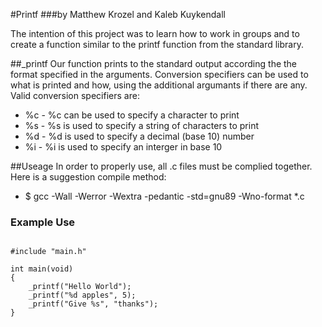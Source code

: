 #Printf
###by Matthew Krozel and Kaleb Kuykendall


The intention of this project was to learn how to work in groups and to create a function similar to the printf function from the standard library.

##_printf
Our function prints to the standard output according the the format specified in the arguments.
Conversion specifiers can be used to what is printed and how, using the additional argumants if there are any.
Valid conversion specifiers are:

+ %c - %c can be used to specify a character to print
+ %s - %s is used to specify a string of characters to print
+ %d - %d is used to specify a decimal (base 10) number
+ %i - %i is used to specify an interger in base 10

##Useage
In order to properly use, all .c files must be complied together. Here is a suggestion compile method:

+ $ gcc -Wall -Werror -Wextra -pedantic -std=gnu89 -Wno-format *.c

### Example Use 

```

#include "main.h"

int main(void)
{
	_printf("Hello World");
	_printf("%d apples", 5);
	_printf("Give %s", "thanks");
}


